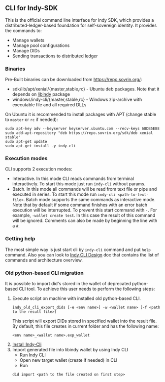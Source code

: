 ## CLI for Indy-SDK

This is the official command line interface for Indy SDK, which provides a distributed-ledger-based
foundation for self-sovereign identity. It provides the commands to:
* Manage wallets
* Manage pool configurations
* Manage DIDs
* Sending transactions to distributed ledger

### Binaries
Pre-Built binaries can be downloaded from https://repo.sovrin.org/:
* sdk/lib/apt/xenial/{master,stable,rc} - Ubuntu deb packages. Note that it depends on [libindy](../README.md) package
* windows/indy-cli/{master,stable,rc} - Windows zip-archive with executable file and all required DLLs

On Ubuntu it is recommended to install packages with APT (change stable to `master` or `rc` if needed):
```
sudo apt-key adv --keyserver keyserver.ubuntu.com --recv-keys 68DB5E88
sudo add-apt-repository "deb https://repo.sovrin.org/sdk/deb xenial stable"
sudo apt-get update
sudo apt-get install -y indy-cli
```

### Execution modes
CLI supports 2 execution modes:
* Interactive. In this mode CLI reads commands from terminal interactively. To start this mode just run `indy-cli`
without params.
* Batch. In this mode all commands will be read from text file or pipe and executed in series. To start this mode run
`indy-cli <path-to-text-file>`. Batch mode supports the same commands as interactive mode. Note that by default if some
command finishes with an error batch execution will be interrupted. To prevent this start command with `-`.
For example, `-wallet create test`. In this case the result of this command will be ignored. Comments can also be made
by beginning the line with a `#`.

### Getting help
The most simple way is just start cli by `indy-cli` command and put `help` command. Also you can look to
[Indy CLI Design](../doc/design/001-cli) doc that contains the list of commands and architecture overview.

### Old python-based CLI migration
It is possible to import did's stored in the wallet of deprecated python-based CLI tool.
To achieve this user needs to perform the following steps:
1. Execute script on machine with installed old python-based CLI.
    ```
    indy_old_cli_export_dids [-e <env name>] -w <wallet name> [-f <path to the result file>]
    ```
    This script will export DIDs stored in specified wallet into the result file.
By default, this file creates in current folder and has the following name:
    ```
    <env name>_<wallet name>.exp_wallet
    ```
2. [Install Indy-Cli](#binaries)
3. Import generated file into libindy wallet by using Indy CLI
    * Run Indy CLI
    * Open new target wallet (create if needed) in CLI
    * Run
    ```
    did import <path to the file created on first step>
    ```
